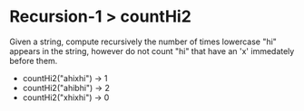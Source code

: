 # Recursion-1 > countHi2

Given a string, compute recursively the number of times lowercase "hi" appears in the string, however do not count "hi" that have an 'x' immedately before them.

- countHi2("ahixhi") → 1
- countHi2("ahibhi") → 2
- countHi2("xhixhi") → 0